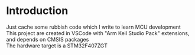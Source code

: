 # Introduction
Just cache some rubbish code which I write to learn MCU development     
This project are created in VSCode with "Arm Keil Studio Pack" extensions, and depends on CMSIS packages        
The hardware target is a STM32F407ZGT       